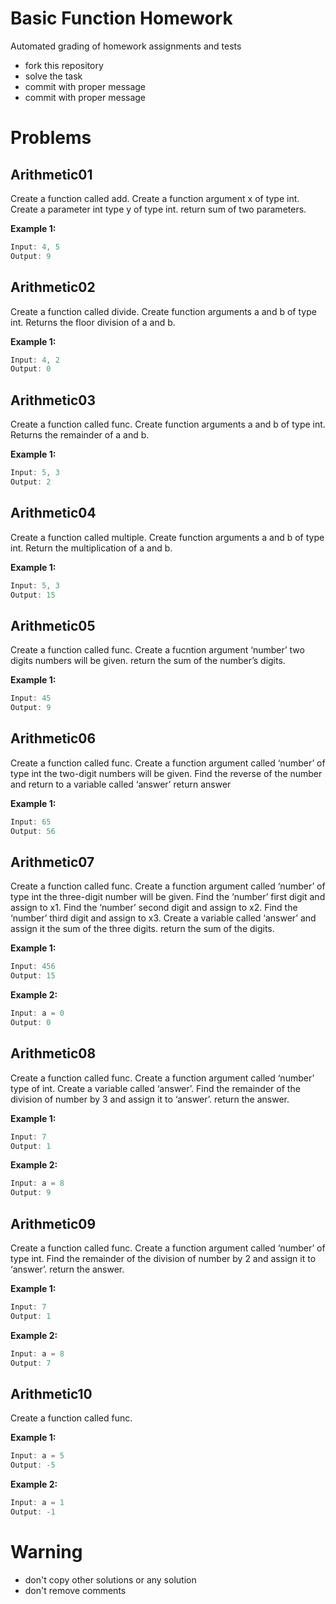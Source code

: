 # Basic Function Homework


Automated grading of homework assignments and tests
- fork this repository
- solve the task
- commit with proper message
- commit with proper message

# Problems
## Arithmetic01

  Create a function called add.
  Create a function argument x of type int.
  Create a parameter int type y of type int.
  return sum of two parameters.

**Example 1:**

```dart
Input: 4, 5
Output: 9

```

## Arithmetic02

  Create a function called divide.
  Create function arguments a and b of type int.
  Returns the floor division of a and b.

**Example 1:**

```dart
Input: 4, 2
Output: 0

```

## Arithmetic03

  Create a function called func.
  Create function arguments a and b of type int.
  Returns the remainder of a and b.

**Example 1:**

```dart
Input: 5, 3
Output: 2

```

## Arithmetic04

  Create a function called multiple.
  Create function arguments a and b of type int.
  Return the multiplication of a and b.

**Example 1:**

```dart
Input: 5, 3
Output: 15

```

## Arithmetic05

  Create a function called func.
  Create a fucntion argument ‘number’
  two digits numbers will be given.
  return the sum of the number’s digits.

**Example 1:**

```dart
Input: 45
Output: 9
```

## Arithmetic06

  Create a function called func.
  Create a function argument called ‘number’ of type int
  the two-digit numbers will be given.
  Find the reverse of the number and return to a variable called ‘answer’
  return answer

**Example 1:**

```dart
Input: 65
Output: 56

```

## Arithmetic07

  Create a function called func.
  Create a function argument  called ‘number’ of type int
  the three-digit number will be given.
  Find the ‘number’ first digit and assign to x1.
  Find the ‘number’ second digit and assign to x2.
  Find the ‘number’ third digit and assign to x3.
  Create a variable called ‘answer’ and assign it the sum of the three digits.
  return the sum of the digits.

**Example 1:**

```dart
Input: 456
Output: 15

```

**Example 2:**

```dart
Input: a = 0
Output: 0

```

## Arithmetic08

  Create a function called func.
  Create a function argument called ‘number’ type of int.
  Create a variable called ‘answer’.
  Find the remainder of the division of number by 3 and assign it to ‘answer’.
  return the answer.

**Example 1:**

```dart
Input: 7
Output: 1

```

**Example 2:**

```dart
Input: a = 8
Output: 9

```

## Arithmetic09

  Create a function called func.
  Create a function argument called ‘number’ of type int.
  Find the remainder of the division of number by 2 and assign it to
  ‘answer’.
  return the answer.

**Example 1:**

```dart
Input: 7
Output: 1

```

**Example 2:**

```dart
Input: a = 8
Output: 7

```

## Arithmetic10

  Create a function called func.

**Example 1:**

```dart
Input: a = 5
Output: -5

```

**Example 2:**

```dart
Input: a = 1
Output: -1

```

# Warning
- don't copy other solutions or any solution
- don't remove comments
